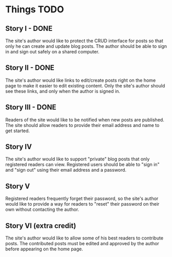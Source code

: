 # Things TODO

## Story I - DONE

The site's author would like to protect the CRUD interface for posts so that only he can create and update blog posts. The author should be able to sign in and sign out safely on a shared computer.

## Story II - DONE

The site's author would like links to edit/create posts right on the home page to make it easier to edit existing content. Only the site's author should see these links, and only when the author is signed in.

## Story III - DONE

Readers of the site would like to be notified when new posts are published. The site should allow readers to provide their email address and name to get started.

## Story IV

The site's author would like to support "private" blog posts that only registered readers can view. Registered users should be able to "sign in" and "sign out" using their email address and a password.

## Story V

Registered readers frequently forget their password, so the site's author would like to provide a way for readers to "reset" their password on their own without contacting the author.

## Story VI (extra credit)

The site's author would like to allow some of his best readers to contribute posts. The contributed posts must be edited and approved by the author before appearing on the home page.
